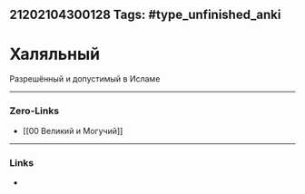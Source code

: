 21202104300128
Tags: #type_unfinished_anki
---
# Халяльный

Разрешённый и допустимый в Исламе

---
### Zero-Links
- [[00 Великий и Могучий]]
---
### Links
-